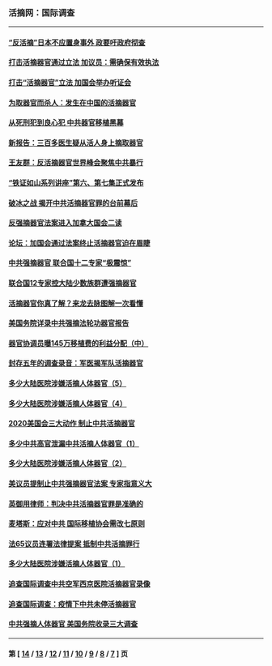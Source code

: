 ### 活摘网：国际调查
---
#### [“反活摘”日本不应置身事外 政要吁政府彻查](../../pages/nf5947/n13971188.md) 
#### [打击活摘器官通过立法 加议员：需确保有效执法](../../pages/nf5947/n13886356.md) 
#### [打击“活摘器官”立法 加国会举办听证会](../../pages/nf5947/n13869362.md) 
#### [为取器官而杀人：发生在中国的活摘器官](../../pages/nf5947/n13794731.md) 
#### [从死刑犯到良心犯 中共器官移植黑幕](../../pages/nf5947/n13764669.md) 
#### [新报告：三百多医生疑从活人身上摘取器官](../../pages/nf5947/n13703044.md) 
#### [王友群：反活摘器官世界峰会聚焦中共暴行](../../pages/nf5947/n13250738.md) 
#### [“铁证如山系列讲座”第六、第七集正式发布](../../pages/nf5947/n13106287.md) 
#### [破冰之战 揭开中共活摘器官罪的台前幕后](../../pages/nf5947/n13082457.md) 
#### [反强摘器官法案进入加拿大国会二读](../../pages/nf5947/n13033450.md) 
#### [论坛：加国会通过法案终止活摘器官迫在眉睫](../../pages/nf5947/n13029839.md) 
#### [中共强摘器官 联合国十二专家“极震惊”](../../pages/nf5947/n13024313.md) 
#### [联合国12专家控大陆少数族群遭强摘器官](../../pages/nf5947/n13023877.md) 
#### [活摘器官你真了解？来龙去脉图解一次看懂](../../pages/nf5947/n13013820.md) 
#### [美国务院详录中共强摘法轮功器官报告](../../pages/nf5947/n12944519.md) 
#### [器官协调员曝145万移植费的利益分配（中）](../../pages/nf5947/n12894547.md) 
#### [封存五年的调查录音：军医揭军队活摘器官](../../pages/nf5947/n12798692.md) 
#### [多少大陆医院涉嫌活摘人体器官（5）](../../pages/nf5947/n12768383.md) 
#### [多少大陆医院涉嫌活摘人体器官（4）](../../pages/nf5947/n12664434.md) 
#### [2020美国会三大动作 制止中共活摘器官](../../pages/nf5947/n12682004.md) 
#### [多少中共高官泄漏中共活摘人体器官（1）](../../pages/nf5947/n12671234.md) 
#### [多少大陆医院涉嫌活摘人体器官（2）](../../pages/nf5947/n12655589.md) 
#### [美议员提制止中共强摘器官法案 专家指意义大](../../pages/nf5947/n12630561.md) 
#### [英御用律师：判决中共活摘器官罪是准确的](../../pages/nf5947/n12580740.md) 
#### [麦塔斯：应对中共 国际移植协会需改七原则](../../pages/nf5947/n12514711.md) 
#### [法65议员连署法律提案 抵制中共活摘罪行](../../pages/nf5947/n12437047.md) 
#### [多少大陆医院涉嫌活摘人体器官（1）](../../pages/nf5947/n12414284.md) 
#### [追查国际调查中共空军西京医院活摘器官录像](../../pages/nf5947/n12348837.md) 
#### [追查国际调查：疫情下中共未停活摘器官](../../pages/nf5947/n12273415.md) 
#### [中共强摘人体器官 美国务院收录三大调查](../../pages/nf5947/n12181488.md) 

---
#### 第 [ [14](./14.md) / [13](./13.md) / [12](./12.md) / [11](./11.md) / [10](./10.md) / [9](./9.md) / [8](./8.md) / [7](./7.md) ] 页
